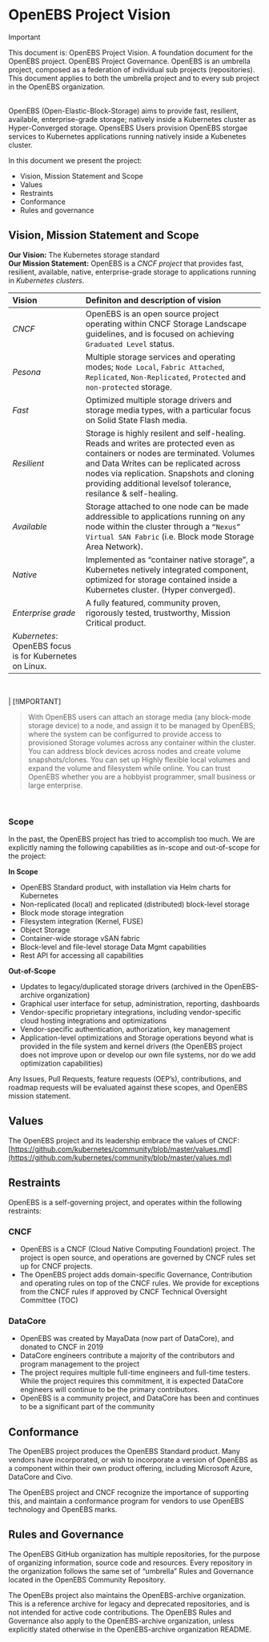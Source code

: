 # OpenEBS Project Vision
> [!Important]
> This document is: OpenEBS Project Vision. A foundation document for the OpenEBS project. OpenEBS Project Governance. OpenEBS is an umbrella project, composed as a federation of individual sub projects (repositories). This document applies to both the umbrella project and to every sub project in the OpenEBS organization.
<br>
OpenEBS (Open-Elastic-Block-Storage) aims to provide fast, resilient, available, enterprise-grade storage; natively inside a Kubernetes cluster as Hyper-Converged storage. OpensEBS Users provision OpenEBS storgae services to Kubernetes applications running natively inside a Kubenetes cluster. 

In this document we present the project:
* Vision, Mission Statement and Scope
* Values
* Restraints
* Conformance
* Rules and governance

## Vision, Mission Statement and Scope
**Our Vision:** The Kubernetes storage standard <BR>
**Our Mission Statement:** OpenEBS is a *CNCF project* that provides fast, resilient, available, native, enterprise-grade storage to applications running in *Kubernetes clusters*. 

| Vision | Definiton and description of vision     |
| :---   | :---                                    |
| *CNCF* | OpenEBS is an open source project operating within CNCF Storage Landscape guidelines, and is focused on achieving ```Graduated Level``` status.   |
| *Pesona* | Multiple storage services and operating modes; ```Node Local```, ```Fabric Attached```, ```Replicated```, ```Non-Replicated```, ```Protected``` and ```non-protected``` storage.  |
| *Fast* | Optimized multiple storage drivers and storage media types, with a particular focus on Solid State Flash media.  |
| *Resilient* | Storage is highly resilent and self-healing. Reads and writes are protected even as containers or nodes are terminated. Volumes and Data Writes can be replicated across nodes via replication. Snapshots and cloning providing additional levelsof tolerance,  resilance & self-healing. |
| *Available* | Storage attached to one node can be made addressible to applications running on any node within the cluster through a ```“Nexus” Virtual SAN Fabric``` (i.e. Block mode Storage Area Network). |
| *Native* | Implemented as “container native storage”, a Kubernetes netively integrated component, optimized for storage contained inside a Kubernetes cluster. (Hyper converged). |
| *Enterprise grade* | A fully featured, community proven, rigorously tested, trustworthy, Mission Critical product. |
| *Kubernetes*: OpenEBS focus is for Kubernetes on Linux. |
<BR>

| [!IMPORTANT]
>With OpenEBS users can attach an storage media (any block-mode storage device) to a node, and assign it to be managed by OpenEBS; where the system can be configurred to provide access to provisioned Storage volumes across any container within the cluster. You can address block devices across nodes and create volume snapshots/clones. You can set up Highly flexible local volumes and expand the volume and filesystem while online. You can trust OpenEBS whether you are a hobbyist programmer, small business or large enterprise. 
<BR>

### Scope
In the past, the OpenEBS project has tried to accomplish too much. We are explicitly naming the following capabilities as in-scope and out-of-scope for the project:

**In Scope**
* OpenEBS Standard product, with installation via Helm charts for Kubernetes
* Non-replicated (local) and replicated (distributed) block-level storage
* Block mode storage integration
* Filesystem integration (Kernel, FUSE)
* Object Storage 
* Container-wide storage vSAN fabric
* Block-level and file-level storage Data Mgmt capabilities
* Rest API for accessing all capabilities

**Out-of-Scope**
* Updates to legacy/duplicated storage drivers (archived in the OpenEBS-archive organization)
* Graphical user interface for setup, administration, reporting, dashboards
* Vendor-specific proprietary integrations, including vendor-specific cloud hosting integrations and optimizations
* Vendor-specific authentication, authorization, key management
* Application-level optimizations and Storage operations beyond what is provided in the file system and kernel drivers (the OpenEBS project does not improve upon or develop our own file systems, nor do we add optimization capabilities)

Any Issues, Pull Requests, feature requests (OEP’s), contributions, and roadmap requests will be evaluated against these scopes, and OpenEBS mission statement.


## Values
The OpenEBS project and its leadership embrace the values of CNCF: [https://github.com/kubernetes/community/blob/master/values.md](https://github.com/kubernetes/community/blob/master/values.md)

## Restraints
OpenEBS is a self-governing project, and operates within the following restraints:

### CNCF
* OpenEBS is a CNCF (Cloud Native Computing Foundation) project. The project is open source, and operations are governed by CNCF rules set up for CNCF projects. 
* The OpenEBS project adds domain-specific Governance, Contribution and operating rules on top of the CNCF rules. We provide for exceptions from the CNCF rules if approved by CNCF Technical Oversight Committee (TOC)

### DataCore
* OpenEBS was created by MayaData (now part of DataCore), and donated to CNCF in 2019
* DataCore engineers contribute a majority of the contributors and program management to the project
* The project requires multiple full-time engineers and full-time testers. While the project requires this commitment, it is expected DataCore engineers will continue to be the primary contributors.
* OpenEBS is a community project, and DataCore has been and continues to be a significant part of the community 

## Conformance
The OpenEBS project produces the OpenEBS Standard product. Many vendors have incorporated, or wish to incorporate a version of OpenEBS as a component within their own product offering, including Microsoft Azure, DataCore and Civo. 

The OpenEBS project and CNCF recognize the importance of supporting this, and maintain a conformance program for vendors to use OpenEBS technology and OpenEBS marks.

## Rules and Governance
The OpenEBS GitHub organization has multiple repositories, for the purpose of organizing information, source code and resources. Every repository in the organization follows the same set of  “umbrella” Rules and Governance located in the OpenEBS Community Repository.

The OpenEBs project also maintains the OpenEBS-archive organization. This is a reference archive for legacy and deprecated repositories, and is not intended for active code contributions. The OpenEBS Rules and Governance also apply to the OpenEBS-archive organization, unless explicitly stated otherwise in the OpenEBS-archive organization README. 

